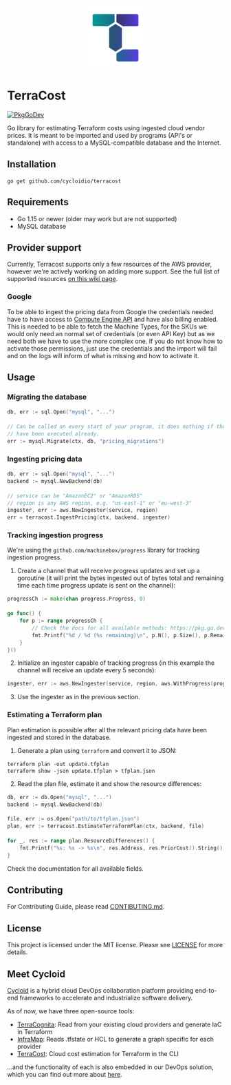 <p align="center">
  <img src="docs/terracost-logo_icon-color.png" width="150" alt="TerraCost logo">
</p>

# TerraCost

[![PkgGoDev](https://pkg.go.dev/badge/github.com/cycloidio/terracost)](https://pkg.go.dev/github.com/cycloidio/terracost)

Go library for estimating Terraform costs using ingested cloud vendor prices. It is meant to be imported and used by programs (API's or standalone) with access to a MySQL-compatible database and the Internet.

## Installation

```shell
go get github.com/cycloidio/terracost
```

## Requirements

- Go 1.15 or newer (older may work but are not supported)
- MySQL database

## Provider support

Currently, Terracost supports only a few resources of the AWS provider, however we're actively working on adding more support. See the full list of supported resources [on this wiki page](https://github.com/cycloidio/terracost/wiki/Supported-Resources).

### Google

To be able to ingest the pricing data from Google the credentials needed have to have access to [Compute Engine API](https://console.cloud.google.com/apis/library/compute.googleapis.com) and have also billing enabled. This is needed to be able to fetch the Machine Types, for the SKUs we would only need an normal set of credentials (or even API Key) but as we need both we have to use the more complex one. If you do not know how to activate those permissions, just use the credentials and the import will fail and on the logs will inform of what is missing and how to activate it.

## Usage

### Migrating the database

```go
db, err := sql.Open("mysql", "...")

// Can be called on every start of your program, it does nothing if the migrations
// have been executed already.
err := mysql.Migrate(ctx, db, "pricing_migrations")
```

### Ingesting pricing data

```go
db, err := sql.Open("mysql", "...")
backend := mysql.NewBackend(db)

// service can be "AmazonEC2" or "AmazonRDS"
// region is any AWS region, e.g. "us-east-1" or "eu-west-3"
ingester, err := aws.NewIngester(service, region)
err = terracost.IngestPricing(ctx, backend, ingester)
```

### Tracking ingestion progress

We're using the `github.com/machinebox/progress` library for tracking ingestion progress.

1. Create a channel that will receive progress updates and set up a goroutine (it will print the bytes ingested out of bytes total and remaining time each time progress update is sent on the channel):

```go
progressCh := make(chan progress.Progress, 0)

go func() {
	for p := range progressCh {
		// Check the docs for all available methods: https://pkg.go.dev/github.com/machinebox/progress#Progress
		fmt.Printf("%d / %d (%s remaining)\n", p.N(), p.Size(), p.Remaining().String())
	}
}()
```

2. Initialize an ingester capable of tracking progress (in this example the channel will receive an update every 5 seconds):

```go
ingester, err := aws.NewIngester(service, region, aws.WithProgress(progressCh, 5*time.Second))
```

3. Use the ingester as in the previous section.

### Estimating a Terraform plan

Plan estimation is possible after all the relevant pricing data have been ingested and stored in the
database.

1. Generate a plan using `terraform` and convert it to JSON:

```shell
terraform plan -out update.tfplan
terraform show -json update.tfplan > tfplan.json
```

2. Read the plan file, estimate it and show the resource differences:

```go
db, err := db.Open("mysql", "...")
backend := mysql.NewBackend(db)

file, err := os.Open("path/to/tfplan.json")
plan, err := terracost.EstimateTerraformPlan(ctx, backend, file)

for _, res := range plan.ResourceDifferences() {
    fmt.Printf("%s: %s -> %s\n", res.Address, res.PriorCost().String(), res.PlannedCost().String())
}
```

Check the documentation for all available fields.

## Contributing

For Contributing Guide, please read [CONTIBUTING.md](CONTRIBUTING.md).

## License

This project is licensed under the MIT license. Please see [LICENSE](LICENSE) for more details.

## Meet Cycloid

[Cycloid](https://www.cycloid.io/) is a hybrid cloud DevOps collaboration platform providing end-to-end frameworks to accelerate and industrialize software delivery.

As of now, we have three open-source tools:

* [TerraCognita](https://github.com/cycloidio/terracognita): Read from your existing cloud providers and generate IaC in Terraform 
* [InfraMap](https://github.com/cycloidio/inframap): Reads .tfstate or HCL to generate a graph specific for each provider
* [TerraCost](https://github.com/cycloidio/terracost): Cloud cost estimation for Terraform in the CLI

...and the functionality of each is also embedded in our DevOps solution, which you can find out more about [here](https://www.cycloid.io/hybrid-cloud-devops-platform).
